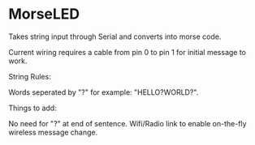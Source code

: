 # MorseLED

Takes string input through Serial and converts into morse code.

Current wiring requires a cable from pin 0 to pin 1 for initial message to work.

String Rules:

Words seperated by "?" for example: "HELLO?WORLD?".

Things to add:

No need for "?" at end of sentence.
Wifi/Radio link to enable on-the-fly wireless message change.
